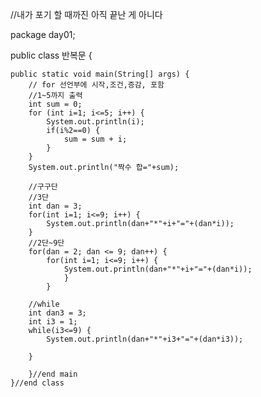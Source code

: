 
//내가 포기 할 때까진 아직 끝난 게 아니다



package day01;

public class 반복문 {

	public static void main(String[] args) {
		// for 선언부에 시작,조건,증감, 포함
		//1~5까지 출력
		int sum = 0;
		for (int i=1; i<=5; i++) {
			System.out.println(i);
			if(i%2==0) {
				sum = sum + i;
			}
		}
		System.out.println("짝수 합="+sum);
		
		//구구단
		//3단
		int dan = 3;
		for(int i=1; i<=9; i++) {
			System.out.println(dan+"*"+i+"="+(dan*i));
		}
		//2단~9단
		for(dan = 2; dan <= 9; dan++) {
			for(int i=1; i<=9; i++) {
				System.out.println(dan+"*"+i+"="+(dan*i));
				}
			}
		
		//while
		int dan3 = 3;
		int i3 = 1;
		while(i3<=9) {
			System.out.println(dan+"*"+i3+"="+(dan*i3));
			
		}
		
		}//end main
	}//end class
